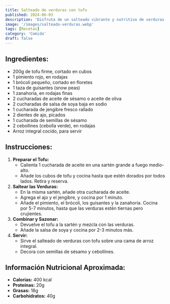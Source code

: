 ```yaml
---
title: Salteado de verduras con tofu
published: 2024-06-03
description: 'Disfruta de un salteado vibrante y nutritivo de verduras con tofu. Este plato incluye pimientos, brócoli, guisantes y zanahorias'
image: '/images/salteado-verduras.webp'
tags: [Recetas]
category: 'Comida'
draft: false 
---
```

## Ingredientes:
- 200g de tofu firme, cortado en cubos
- 1 pimiento rojo, en rodajas
- 1 brócoli pequeño, cortado en floretes
- 1 taza de guisantes (snow peas)
- 1 zanahoria, en rodajas finas
- 2 cucharadas de aceite de sésamo o aceite de oliva
- 2 cucharadas de salsa de soya baja en sodio
- 1 cucharada de jengibre fresco rallado
- 2 dientes de ajo, picados
- 1 cucharada de semillas de sésamo
- 2 cebollines (cebolla verde), en rodajas
- Arroz integral cocido, para servir
## Instrucciones:
1. **Preparar el Tofu:**
   - Calienta 1 cucharada de aceite en una sartén grande a fuego medio-alto.
   - Añade los cubos de tofu y cocina hasta que estén dorados por todos lados. Retira y reserva.
2. **Saltear las Verduras:**
   - En la misma sartén, añade otra cucharada de aceite.
   - Agrega el ajo y el jengibre, y cocina por 1 minuto.
   - Añade el pimiento, el brócoli, los guisantes y la zanahoria. Cocina por 5-7 minutos, hasta que las verduras estén tiernas pero crujientes.
3. **Combinar y Sazonar:**
   - Devuelve el tofu a la sartén y mezcla con las verduras.
   - Añade la salsa de soya y cocina por 2-3 minutos más.
4. **Servir:**
   - Sirve el salteado de verduras con tofu sobre una cama de arroz integral.
   - Decora con semillas de sésamo y cebollines.
## Información Nutricional Aproximada:
- **Calorías:** 400 kcal
- **Proteínas:** 20g
- **Grasas:** 18g
- **Carbohidratos:** 40g